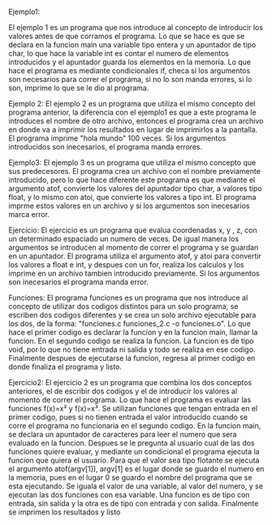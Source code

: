 Ejemplo1:

El ejemplo 1 es un programa que nos introduce al concepto de introducir los valores antes de que corramos el programa. Lo que se hace es que se declara en la funcion main una variable tipo entera y un apuntador de tipo char, lo que hace la variable int es contar el numero de elementos introducidos y el apuntador guarda los elementos en la memoria. Lo que hace el programa es mediante condicionales if, checa si los argumentos son necesarios para correr el programa, si no lo son manda errores, si lo son, imprime lo que se le dio al programa. 

Ejemplo 2:
El ejemplo 2 es un programa que utiliza el mismo concepto del programa anterior, la diferencia con el ejemplo1 es que a este programa le introduces el nombre de otro archivo, entonces el programa crea un archivo en donde va a imprimir los resultados en lugar de imprimirlos a la pantalla. El programa imprime "hola mundo" 100 veces. Si los argumentos introducidos son inecesarios, el programa manda errores.

Ejemplo3:
El ejemplo 3 es un programa que utiliza el mismo concepto que sus predecesores. El programa crea un archivo con el nombre previamente introducido, pero lo que hace diferente este programa es que mediante el argumento atof, convierte los valores del apuntador tipo char, a valores tipo float, y lo mismo con atoi, que convierte los valores a tipo int. El programa imprme estos valores en un archivo y si los argumentos son inecesarios marca error.

Ejercicio:
El ejercicio es un programa que evalua coordenadas x, y , z, con un determinado espaciado un numero de veces. De igual manera los argumentos se introducen al momento de correr el programa y se guardan en un apuntador. El programa utiliza el argumento atof, y atoi para convertir los valores a float e int, y despues con un for, realiza los calculos y los imprime en un archivo tambien introducido previamente. Si los argumentos son inecesarios el programa manda error.

Funciones:
El programa funciones es un programa que nos introduce al concepto de utilizar dos codigos distintos para un solo programa; se escriben dos codigos diferentes y se crea un solo archivo ejecutable para los dos, de la forma: "funciones.c funciones_2.c -o funciones.o". Lo que hace el primer codigo es declarar la funcion y en la funcion main, llamar la funcion. En el segundo codigo se realiza la funcion. La funcion es de tipo void, por lo que no tiene entrada ni salida y todo se realiza en ese codigo. Finalmente despues de ejecutarse la funcion, regresa al primer codigo en donde finaliza el programa y listo.

Ejercicio2:
El ejercicio 2 es un programa que combina los dos conceptos anteriores, el de escribir dos codigos y el de introducir los valores al momento de correr el programa. Lo que hace el programa es evaluar las funciones f(x)=x² y f(x)=x³. Se utilizan funciones que tengan entrada en el primer codigo, pues si no tienen entrada el valor introducido cuando se corre el programa no funcionaria en el segundo codigo. En la funcion main, se declara un apuntador de caracteres para leer el numero que sera evaluado en la funcion. Despues se le pregunta al usuario cual de las dos funciones quiere evaluar, y mediante un condicional el programa ejecuta la funcion que quiera el usuario. Para que el valor sea tipo flotante se ejecuta el argumento atof(argv[1]), argv[1] es el lugar donde se guardo el numero en la memoria, pues en el lugar 0 se guardo el nombre del programa que se esta ejecutando. Se iguala el valor de una variable, al valor del numero, y se ejecutan las dos funciones con esa variable. Una funcion es de tipo con entrada, sin salida y la otra es de tipo con entrada y con salida. Finalmente se imprimen los resultados y listo
